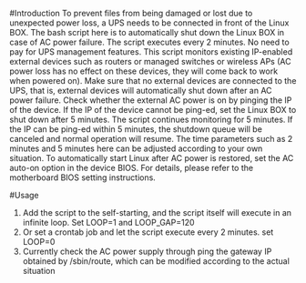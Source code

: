 #Introduction
To prevent files from being damaged or lost due to unexpected power loss, a UPS needs to be connected in front of the Linux BOX. The bash script here is to automatically shut down the Linux BOX in case of AC power failure. The script executes every 2 minutes. No need to pay for UPS management features.
This script monitors existing IP-enabled external devices such as routers or managed switches or wireless APs (AC power loss has no effect on these devices, they will come back to work when powered on). Make sure that no external devices are connected to the UPS, that is, external devices will automatically shut down after an AC power failure. Check whether the external AC power is on by pinging the IP of the device. If the IP of the device cannot be ping-ed, set the Linux BOX to shut down after 5 minutes. The script continues monitoring for 5 minutes. If the IP can be ping-ed within 5 minutes, the shutdown queue will be canceled and normal operation will resume.
The time parameters such as 2 minutes and 5 minutes here can be adjusted according to your own situation.
To automatically start Linux after AC power is restored, set the AC auto-on option in the device BIOS. For details, please refer to the motherboard BIOS setting instructions.

#Usage
1. Add the script to the self-starting, and the script itself will execute in an infinite loop. Set LOOP=1 and LOOP_GAP=120
2. Or set a crontab job and let the script execute every 2 minutes. set LOOP=0
3. Currently check the AC power supply through ping the gateway IP obtained by /sbin/route, which can be modified according to the actual situation
